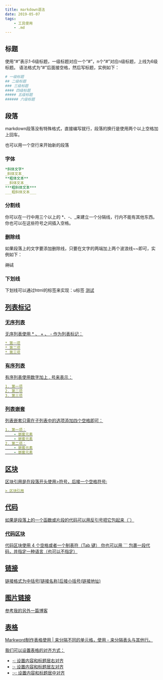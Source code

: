 ```yaml
---
title: markdown语法
date: 2019-05-07
tags: 
    - 工具使用
    - .md
---
```

## 标题
使用“#”表示1-6级标题，一级标题对应一个“#”，n个“#”对应n级标题，上线为6级标题。
语法格式为“#”后面接空格，然后写标题，实例如下：
```yaml
# 一级标题
## 二级标题
### 三级标题
#### 四级标题
##### 五级标题
###### 六级标题
```

## 段落
   markdown段落没有特殊格式，直接编写就行，段落的换行是使用两个以上空格加上回车。
    
   也可以用一个空行来开始新的段落
   
### 字体
```yaml
*斜体文字*
_斜体文本_
**粗体文本**
__斜体文本__
***粗斜体文本***
___粗斜体文本___
```
### 分割线
你可以在一行中用三个以上的 *、-、_来建立一个分隔线，行内不能有其他东西。你也可以在这些符号之间插入空格。
### 删除线
如果段落上的文字要添加删除线，只要在文字的两端加上两个波浪线~~即可，实例如下：

~~测试~~

### 下划线
下划线可以通过html的标签来实现：u标签
<u>测试

## 列表标记
### 无序列表
无序列表使用 * 、 + 、 - 作为列表标记：
```yaml
* 第一项
* 第二项
* 第三项
```
### 有序列表
有序列表使用数字加上 . 号来表示：
```yaml
1. 第一项
2. 第二项
3. 第三项
```
### 列表嵌套
列表嵌套只需在子列表中的选项添加四个空格即可：
```yaml
1. 第一项：
    - 嵌套元素
    - 嵌套元素
2. 第二项：
    - 嵌套元素
    - 嵌套元素
```
## 区块
区块引用是在段落开头使用>符号，后接一个空格符号:
```yaml
> 区块引用
```
## 代码
如果是段落上的一个函数或片段的代码可以用反引号把它包起来（`）
### 代码区块
代码区块使用 4 个空格或者一个制表符（Tab 键）
你也可以用 ``` 包裹一段代码，并指定一种语言（也可以不指定）


## 链接
链接格式为中括号[链接名称]后接小括号(链接地址)

## 图片链接
[参考我的另外一篇博客](https://www.rms360.top/2019/01/02/hexo%E6%8F%92%E5%85%A5%E5%9B%BE%E7%89%87/)

## 表格
Markword制作表格使用 | 来分隔不同的单元格，使用 - 来分隔表头与其他行。

我们可以设置表格的对齐方式：
* -: 设置内容和标题居右对齐
* :- 设置内容和标题居左对齐
* :-: 设置内容和标题居中对齐